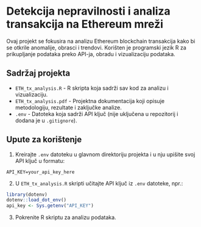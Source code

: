 # Detekcija nepravilnosti i analiza transakcija na Ethereum mreži

Ovaj projekt se fokusira na analizu Ethereum blockchain transakcija kako bi se otkrile anomalije, obrasci i trendovi. Korišten je programski jezik R za prikupljanje podataka preko API-ja, obradu i vizualizaciju podataka.

## Sadržaj projekta

- `ETH_tx_analysis.R` - R skripta koja sadrži sav kod za analizu i vizualizaciju.
- `ETH_tx_analysis.pdf` - Projektna dokumentacija koji opisuje metodologiju, rezultate i zaključke analize.
- `.env` - Datoteka koja sadrži API ključ (nije uključena u repozitorij i dodana je u `.gitignore`).

## Upute za korištenje

1. Kreirajte `.env` datoteku u glavnom direktoriju projekta i u nju upišite svoj API ključ u formatu:

```env
API_KEY=your_api_key_here
```

2. U `ETH_tx_analysis.R` skripti učitajte API ključ iz `.env` datoteke, npr.:

```r
library(dotenv)
dotenv::load_dot_env()
api_key <- Sys.getenv("API_KEY")
```

3. Pokrenite R skriptu za analizu podataka.
